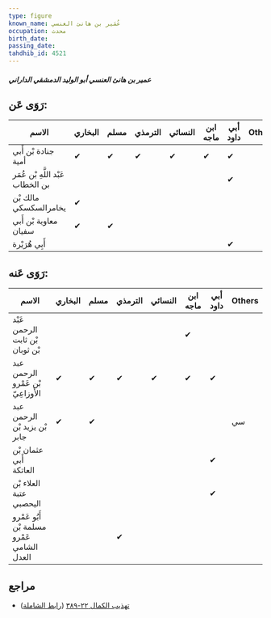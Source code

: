 ```yaml
---
type: figure
known_name: عُمَير بن هانئ العنسي
occupation: محدث
birth_date:
passing_date:
tahdhib_id: 4521
---
```

##### عمير بن هانئ العنسي أبو الوليد الدمشقي الداراني

## رَوَى عَن:
| الاسم                             | البخاري | مسلم | الترمذي | النسائي | ابن ماجه | أبي داود | Others |
| --------------------------------- | ------- | ---- | ------- | ------- | -------- | -------- | ------ |
| جنادة بْن أَبي أمية               | ✔       | ✔    | ✔       | ✔       | ✔        | ✔        |        |
| عَبْد اللَّهِ بْن عُمَر بن الخطاب |         |      |         |         |          | ✔        |        |
| مالك بْن يخامرالسكسكي             | ✔       |      |         |         |          |          |        |
| معاوية بْن أَبي سفيان             | ✔       | ✔    |         |         |          |          |        |
| أَبِي هُرَيْرة                    |         |      |         |         |          | ✔        |        |
## رَوَى عَنه:
| الاسم                                      | البخاري | مسلم | الترمذي | النسائي | ابن ماجه | أبي داود | Others |
| ------------------------------------------ | ------- | ---- | ------- | ------- | -------- | -------- | ------ |
| عَبْد الرحمن بْن ثابت بْن ثوبان            |         |      |         |         | ✔        |          |        |
| عبد الرحمن بْن عَمْرو الأَوزاعِيّ          | ✔       | ✔    | ✔       | ✔       | ✔        | ✔        |        |
| عبد الرحمن بْن يزيد بْن جابر               | ✔       | ✔    |         |         |          |          | سي     |
| عثمان بْن أَبي العاتكة                     |         |      |         |         |          | ✔        |        |
| العلاء بْن عتبة اليحصبي                    |         |      |         |         |          | ✔        |        |
| أَبُو عَمْرو مسلمة بْن عَمْرو الشامي العدل |         |      | ✔       |         |          |          |        |
## مراجع
- [تهذيب الكمال ٢٢-٣٨٩](obsidian://open?vault=Tahdhib-al-Kamal&file=Figures/٤٥٢١-عمير%20بن%20هانئ%20العنسي%20أبو%20الوليد%20الدمشقي%20الداراني) ([رابط الشاملة](https://shamela.ws/book/3722/11642))